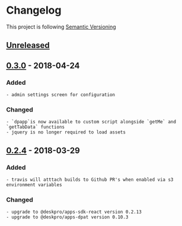 # Changelog

This project is following [Semantic Versioning](http://semver.org)

## [Unreleased][]

## [0.3.0][] - 2018-04-24

### Added

    - admin settings screen for configuration

### Changed

    - `dpapp`is now available to custom script alongside `getMe` and `getTabData` functions
    - jquery is no longer required to load assets 

## [0.2.4][] - 2018-03-29

### Added

    - travis will atttach builds to Github PR's when enabled via s3 environment variables

### Changed

    - upgrade to @deskpro/apps-sdk-react version 0.2.13
    - upgrade to @deskpro/apps-dpat version 0.10.3


[Unreleased]: https://github.com/DeskproApps/custom-javascript/compare/v0.3.0...HEAD
[0.3.0]: https://github.com/DeskproApps/custom-javascript/compare/v0.2.5...v0.3.0
[0.2.4]: https://github.com/DeskproApps/custom-javascript/tree/v0.2.4
